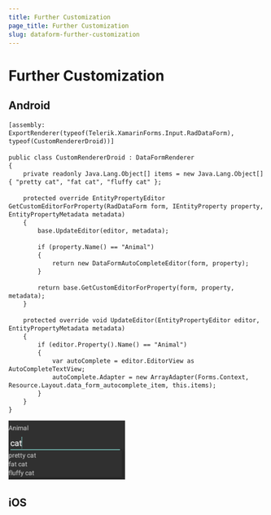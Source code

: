 ```yaml
---
title: Further Customization
page_title: Further Customization
slug: dataform-further-customization
---
```


# Further Customization

## Android


	[assembly: ExportRenderer(typeof(Telerik.XamarinForms.Input.RadDataForm), typeof(CustomRendererDroid))]

	public class CustomRendererDroid : DataFormRenderer
	{
	    private readonly Java.Lang.Object[] items = new Java.Lang.Object[] { "pretty cat", "fat cat", "fluffy cat" };
	
	    protected override EntityPropertyEditor GetCustomEditorForProperty(RadDataForm form, IEntityProperty property, EntityPropertyMetadata metadata)
	    {
            base.UpdateEditor(editor, metadata);

	        if (property.Name() == "Animal")
	        {
	            return new DataFormAutoCompleteEditor(form, property);
	        }
	
	        return base.GetCustomEditorForProperty(form, property, metadata);
	    }
	
	    protected override void UpdateEditor(EntityPropertyEditor editor, EntityPropertyMetadata metadata)
	    {
	        if (editor.Property().Name() == "Animal")
	        {
	            var autoComplete = editor.EditorView as AutoCompleteTextView;
	            autoComplete.Adapter = new ArrayAdapter(Forms.Context, Resource.Layout.data_form_autocomplete_item, this.items);
	        }
	    }
	}

![AutoComplete Editor](images/dataform-custom-renderer-android.png)

## iOS

